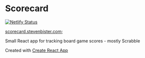 # Scorecard

[![Netlify Status](https://api.netlify.com/api/v1/badges/f64c369f-8c18-4981-aeb6-673e4668b038/deploy-status)](https://app.netlify.com/sites/blissful-stonebraker-6d0265/deploys)

[scorecard.stevenbister.com](https://scorecard.stevenbister.com);

Small React app for tracking board game scores - mostly Scrabble

Created with [Create React App](/docs/create-react-app.md)
